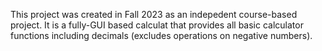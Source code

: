 This project was created in Fall 2023 as an indepedent course-based project. It is a fully-GUI based calculat that provides all basic calculator functions including decimals (excludes operations on negative numbers). 
